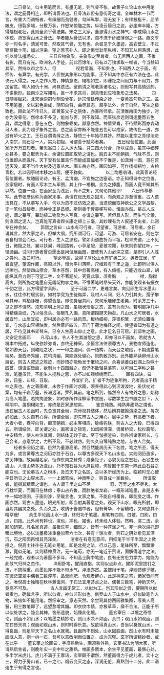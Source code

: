 <!-- { "loadSidebar": true } -->
　　二日骨法，似主用笔而言。有墨无笔，则气骨不张。故黄子久论山水中用笔法，谓之筋骨相连，即所谓骨法也。且骨法非但有意街奇之谓。全举林木一节而言，有重大而调畅者，有缜细而劲健者，勾绰纵掣，理无妄下；有穋枝梃干，屈节皴皮，纽裂多端，分敷万状，作怒龙惊虺之势，纵凌云翳日之姿，必崖岸丰隆，方得蟠根老壮，此则全资乎骨法矣。宋之三大家，董源得山水之神气，李成得山水之体貌，范宽得山水之骨法。学者能从骨法以求，自不流于纤细薄弱之一路。燕文季亦一时名手，清润可爱，然取其气骨，无有也。余尝见于久墨迹，高岩壁立，不过寥寥数十笔，加以渲染，望之葱苍扑人，即之但觉劲笔纵横，不知其从何落想，此纯以骨法擅场矣。
　　三日应物象形。夫象形之至肖者，似无若西人之画，不惟有影，而且有光。欧洲名人手迹，前此百馀年，已有以万镑求取一帧者，今当益知其罕。然持以市之华人，但
　　
　　视若常画，不知贵也。不知西人之于画，有师传、有算学，有光学，人但悦其象形以为能事，正不知其中亦正有六法在也。此诀元人得之。元人之作人物，神情意态，栩栩如生，即踵趾之间用力与不用力，亦加留意。明人如仇十洲，尚存遗法。至前清之陈老莲诸名公，则但写其高情远韵，不讲象形。独南沙之写翎毛，匪一不求其肖，则真悟到应物象形之法矣。
　　四日随类赋彩。北宋徐崇嗣创制没骨花，远宗僧繇传染之妙，一变黄筌勾勒之工。盖不用笔墨，全以彩色染成，阴阳向背，曲尽其态，超乎法外，合于自然，写生之极致也。顾此法不传已久，即黄筌父子之院体，亦寡所师承。前清惟南田为独步，时亦为没骨花。然徐本不多见，能肖与否，则不敢知。而唐张彦远则谓运墨而五色具，谓之得意；意在五色，则物象乖矣。鄙意亦然。神情果肖，不待赋彩而亦森动可人者，此为超乎象外之言。总之画家亦断不能舍五色可以成家，故传色一道，亦滋有垆火之工。王石谷谓青绿之法，静悟三十年始尽其妙。然能以北宗之青绿法进入南宗，则石谷一人，实为初祖，可谓善于赋彩者矣。
　　五日经营位置。此画家所万万宜知者。董思翁曰；古人运大轴，只三四大分合，所以成章，虽其中细碎处甚多，要之取势为主。余谓位置即取势之谓也。脱宾主不能朝揖，气脉不贯，则位置即从而乖忤。天下安有位置乖忤而能成篇幅者不宁惟是，如潇湘一图，意在荒远灭没，即不当作大树及近景丛木。画五岳亦然。画园如亭，可作杨柳梧竹，古桧青松，若以园亭树木移之山居，便不称矣。
　　
　　以上均思翁语。此真善论经营位置者。故随园论诗，有王、孟清幽，不宜施之边塞语。亦正知得诗中之位置。余家居时，有画人写木兰从军图，其上作一梧桐。余为之捧腹，而画人竟不知其所以然。位置一语，在画家至为浅近，尚不之知，又何论其他耶!
　　六日传摹移写。此节张彦远称为画家末事。余谓在张氏观之固末，而余观之亦至慎重。古人遗法具在，不从摹写入手，何以为范不过仿效之道，当遗貌而取神欧公之文学昌黎，无一笔似昌黎者，而神骨正是昌黎。斯则善于传摹移写矣。惟画亦然。摹古人成迹，谓之摹写，摹动植二物及为人写真，亦谓之摹写。若但具人形，而生气全渺，则直谓之泥人，岂真能写真者顾长康之颊上三毫，其妙理有为人叙述不出者，此则专在神会矣。
　　郭熙之言曰：山水有可行者，可望者，可游者，可居者。余日诵其言，然大家之论，但举大纲，究所谓可行、可望、可游、可居者安在，则在学者自相领会而已。可行者，生人之思也。譬如山道曲折而平坦，松翠夹道，上不见日，微隐之处，翼以扶阑，峰回路转，小亭足憩，夏被凉飓，秋来则弥望红叶，一径通幽。试问行旅者曾否愿出是间但展画图，便使有入山必深之意，是即引人人胜之券也，故曰可行。
　　望必登高，故柳子厚论山水有旷奥二义，奥者宜居，旷者宜望。董源作画，高原以外，恒为平川落照，尺幅若有千里之遥，此即所以供人远瞭也。然使四山攒合，草木苍然，其中忽著高楼，有人倚槛，只能近收山翠，胡能纵其目力则于可望二字，文不著题矣。究竟此事，须看胸
　　。
　　襟，胸襟高爽，则所施之笔墨自无龌龊拘挛之病。不惟著笔时昂头天外，亦能使观者有振衣千仞之思，此方得望字真际。
　　至于可居二字，更难言矣。向见邱生写水墨山水，往往作村居劣状，如村学究为生徒侮弄，及村人斗阋，妇人力引其夫，孺子攀号其母，鸡栖豚栅，弥望皆是。即使身居其间，究何乐趣邱生老矣，时余方三十，见之即不谓然。须知清明上河之图，虽极状琐俗之态，盖有为而为。若明窗净几中得精缣良纸，乃以俗念头、俗眼孔入画，真所谓蹭踺天物矣。凡山水之可居者，水居宜竹，山居宜松，即村居亦必有一路风景。板桥细柳，莎径枳篱，尤须位置得宜，与水态山容相映发。然后草庐四五，开门于荷池梅径之间，使望者知为有道之居，不待见其书架琴床，已令人生高山仰止之意。此才足名日可居。若邱生之画，又安足言画耶
　　凡写山水，令人不生其游憩之思，即亦可以不画矣。若就古人粉本中拓成，纵使弥妙弥肖，亦终无神采。余恒言法律须尊古人，景物宜师造化。譬如游天台，则峻险之状，一一印之脑间，偶一结构，而天台之峻险，不期流露笔端矣。至西泠秀媚，花坞清幽，果能逐处留心，则韵致亦别。此外能熟读柳州山水游记，则古人叙述之陈迹，而妙悟亦能勃发于俄顷之间。余喜读姜白石湖上杂咏十四首，谓语语皆画，欲制为十四图藏之。然仍不敢轻易落笔，以可游二字称之甚难，笔墨虽佳，不能生人揽胜之思，亦不过如观绩绣而已。
　　画有四诀，曰养，日鉴，曰经，日取。
　　
　　养宜扩充，扩者不为迹象所拘，充者高出于精神之表也。古之善画者，未尝于作画时求画，须养得此心到活泼泼地，虽伏枕对案，均有千岩万壑，长洲远渚，罗列其前。笔之所到，絛然令人有物外之思，始称为高人笔墨。若拘拘迹象，如时彦所作深柳读书堂图，写数学生包书腋之肘下，入柳阴中。虽栩栩如生，亦终是匠家思想矣。
　　鉴宜纯熟。纯熟非甜熟之谓也。法在展古人名画时，先总览其全局，次谛视其结体，然后辨其皴擦渲染之法。每次必如此，久久自有心得。所谓全局，即先审古人之用心。局中之势，有高者下者，大者小者，盎啐向背，颠顶朝揖，必主客相应，脉络钩联，则古人之大段，已得四五。所谓结体，即关键之处，画家谓之锁笔，如烟柳溟濛，偶著桥梁，松杉蓊郁，中安精舍，使人神注其间，则结体无妙于此。至于皱擦渲染，则各辨诸家所长，与己合者，恣意学之，力所不及，不必效仿。则久久自臻纯熟之地，与古人合矣。
　　经者多阅历之谓。巨然为董源高弟，然巨然能周历天下名胜，笔之所至，得天为多。或言黄尊古之阅历亦胜于石谷，以尊古多观天下名山水也。实则阅历虽多，亦关神悟。故吴越名家，恒作东南之耸秀；咸秦钜子，必貌关陇之宏壮。石谷生长虞山，人谓山势多近虞山，乃不知石谷为大屏巨幛，何曾囿于东南一隅此由石谷之能变也。无论摹古人之粉本，及览天下之名区，总以多所经历为上。临颖时无心使平日所见之山容水态，一一上诸笔端，神而明之，则自成一家数矣。
　　所谓取者，能撷其精萃之谓也。古人谓千里之山不尽
　　
　　奇，万里之水不尽秀。太行枕华夏，而面目在林虑；泰山占齐鲁，而胜绝者龙岩。一概形诸笔墨，直是志书中一幅地理图，于画何涉，至哉言也。文家之集，不能自相覆沓，即能变之谓。作画亦然。观古人墨迹，眼光所射，即当射其著意之处。观天下山水，眼光所射，即当射其幽灵之处。久而久之，收纳于吾脑中者，但有菁华，不留糟粕，又何患其不精萃哉!
　　余生平论画山水一道，终归功于笔墨。用笔有四则，曰皴，曰刷，曰点，曰拖。此外尚有斡也，渲也，摔也，擢也，终未经人体验。然斡、渲二法，余颇加研究。凡名家真迹，虽极荒率，细观之，皆有一种苍润之气。非一两次烘托即臻此境地，必以淡墨极淡重叠加至六七次，甚有十馀次者，则石之阴处愈见其深沉，石之阳面再增其亮泽矣。
　　渲者在有意无意间，用细笔于半干半湿之上微擦之。倪高士往往在无笔处用笔，即是北苑之法，行以己意，笔锋所至，飘飘渺渺，竟似无笔，实则精神贯注，无一笔苟，亦无一笔近于赘设，固解得渲字之法。一经完成，观者以为著墨不多耳，不知高士胸中笔底，良有无穷思力学力，始能为此敛气归神之杰作。
　　淬用卧笔，擢用直指，实则似点非点。擢即泥里拔钉之法，不妨稍重，而墨色亦不能不带水气。淬法亦然。盖皴用干笔，淬则仿佛乎皴。在微茫空翠中偶著三数淬笔，晶莹而肥，令观者醉心，此是神来之笔，诸家皆间有之。唯倪高士独精在秋林渺霭间，于石法宜用苔点之处，偶著三数笔，神韵天然，竟高不可及。
　　
　　古人言画无常工，以似为工。岂其形似之贵，要期所以似者贵也。确哉言乎，所以似者，神似非形似也。新罗山人于山水中，好似破笔作人物，笨拙如不能用笔。然细审之，意态天然。余尝观其仿西园雅集图，写美人高鬟，用三数笔即了，远望愈增其媚。即衣纹巾帻，亦极草草，靡不合法。正能于所以似处求之，隐会其神，舍形遗貌，始臻此化境。
　　董玄宰日：以境之奇怪论，则画不如山水；以笔墨之精妙论，则山水决不如画。余曰；观山水如观画，则在在皆天机；观画如观山水，则时时得乐意。故欲得真山水，吾当以身就山水，一得良画，则足举天下之名山水就我。且画所不到处，山水固胜画，然山水有时未能画惬人意，则一树一石，吾可以意改削而位置之，成为完璧。玄宰所谓精妙者，或在此乎
　　董玄宰之论画曰：字须熟后生，画须熟外熟。玄宰书法为明大家，所谓熟后生者，则晚年实一变中年之甜熟。唯画多赝本，余生平见董画，最惬心处，多半学米虎儿。虎儿不满于王摩诘，玄宰颇不谓然，然董画得力于虎儿者，实十之三，得力于房山者，已十之七。烟云变灭之态，深润无伦，真熟到十二分。此二语殆生乎有得之言也。
